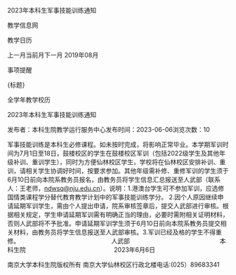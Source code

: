 






2023年本科生军事技能训练通知





























教学信息网







































教学日历



上一月当前月下一月
2019年08月





事项提醒


{标题}


全学年教学校历
























2023年本科生军事技能训练通知

发布者：本科生院教学运行服务中心发布时间：2023-06-06浏览次数：10

军事技能训练是本科生必修课程。如未按时完成，将影响正常毕业。本学期军训时间为7月1日至18日，鼓楼校区的学生在鼓楼校区军训（包括2022级学生及其他年级补训、重训学生），同时为方便仙林校区学生，学校将在仙林校区安排补训、重训，请相关学生协调好时间，按要求参加。其他年级需补修、重修军训的学生须于6月10日前向本院系教务员报名，由教务员将学生信息汇总报送至人武部（联系人：王老师，ndwsq@nju.edu.cn）。说明：1.港澳台学生可不参加军训，应选修国情类课程学分替代教育教学计划中的军事技能训练学分。 2.因个人原因继续申请延期军训学生，需由个人提出申请，院系审核签章后，提交人武部进行审核。根据相关规定，学生申请延期军训需有明确正当的理由，必要时需附相关证明材料，否则人武部将不予批准。申请延期军训学生须于6月10日前向本院系教务员提交相关材料，由教务员将学生信息报送至人武部审核。3.军训已经及格的学生不得重修。                                                     人武部                                                    本科生院                                                   2023年6月6日

















南京大学本科生院版权所有
南京大学仙林校区行政北楼电话:(025）89683341






















